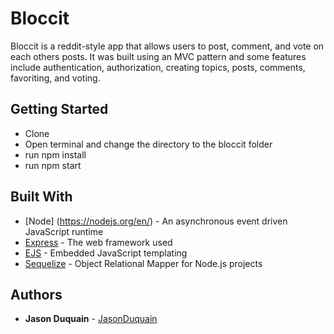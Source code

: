 # Bloccit

Bloccit is a reddit-style app that allows users to post, comment, and vote on each others posts. It was built using an MVC pattern and some features include authentication, authorization, creating topics, posts, comments, favoriting, and voting.

## Getting Started

* Clone
* Open terminal and change the directory to the bloccit folder
* run npm install
* run npm start

## Built With

* [Node] (https://nodejs.org/en/) - An asynchronous event driven JavaScript runtime
* [Express](https://expressjs.com/) - The web framework used
* [EJS](https://ejs.co/) - Embedded JavaScript templating
* [Sequelize](https://sequelize.readthedocs.io/en/v3/) - Object Relational Mapper for Node.js projects


## Authors

* **Jason Duquain** - [JasonDuquain](https://https://github.com/JasonDuquain)



